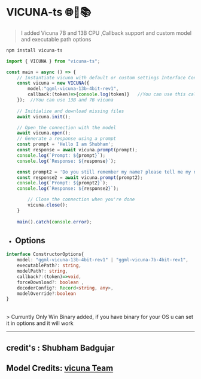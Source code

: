 # VICUNA-ts 🌐🚀📚


> I added Vicuna 7B and 13B CPU ,Callback support and custom model and executable path options 


```sh
npm install vicuna-ts
```

```typescript
import { VICUNA } from "vicuna-ts";

const main = async () => {
    // Instantiate vicuna with default or custom settings Interface ConstructorOptions
    const vicuna = new VICUNA({
        model:"ggml-vicuna-13b-4bit-rev1",
        callback:(token)=>{console.log(token)}   //You can use this callback as stream processing but its optional
    });  //You can use 13B and 7B vicuna
  
    // Initialize and download missing files
    await vicuna.init();

    // Open the connection with the model
    await vicuna.open();
    // Generate a response using a prompt
    const prompt = 'Hello I am Shubham';
    const response = await vicuna.prompt(prompt);
    console.log(`Prompt: ${prompt}`);
    console.log(`Response: ${response}`);

    const prompt2 = 'Do you still remember my name? please tell me my name';
    const response2 = await vicuna.prompt(prompt2);
    console.log(`Prompt: ${prompt2}`);
    console.log(`Response: ${response2}`);

        // Close the connection when you're done
        vicuna.close();
    }
      
    main().catch(console.error);
```

-  ## Options
```typescript
interface ConstructorOptions{
    model: "ggml-vicuna-13b-4bit-rev1" | "ggml-vicuna-7b-4bit-rev1",
    executablePath?: string,
    modelPath?: string,
    callback?:(token)=>void,
    forceDownload?: boolean ,
    decoderConfig?: Record<string, any>,
    modelOverride?:boolean
}
```


<br>
> Curruntly Only Win Binary added, if you have binary for your OS u can set it in options and it will work

---

## credit's : Shubham Badgujar
## Model Credits: [vicuna Team](https://vicuna.lmsys.org/)

